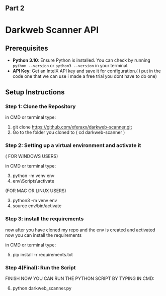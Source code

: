 ## Part 2

# Darkweb Scanner API

## Prerequisites
- **Python 3.10**: Ensure Python is installed. You can check by running `python --version` or `python3 --version` in your terminal.
- **API Key**: Get an IntelX API key and save it for configuration.( i put in the code one that we can use i made a free trial you dont have to do one)

## Setup Instructions

### Step 1: Clone the Repository

in CMD or terminal type:
1) git clone https://github.com/xferaxx/darkweb-scanner.git
2) Go to the folder you cloned to ( cd darkweb-scanner )

### Step 2: Setting up a virtual environment and activate it

( FOR WINDOWS USERS)

in CMD or terminal type:

3) python -m venv env
4) env\Scripts\activate
   
(FOR MAC OR LINUX USERS)

3) python3 -m venv env
5) source env/bin/activate

   
### Step 3: install the requirements 
now after you have cloned my repo and the env is created and activated now you can install the requirements

in CMD or terminal type:

5) pip install -r requirements.txt


### Step 4(Final): Run the Script

FINISH NOW YOU CAN RUN THE PYTHON SCRIPT BY TYPING IN CMD:

6) python darkweb_scanner.py
